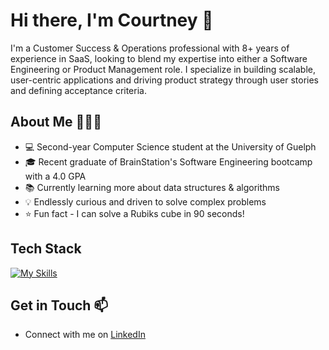 # Hi there, I'm Courtney 👋
I'm a Customer Success & Operations professional with 8+ years of experience in SaaS, looking to blend my expertise into either a Software Engineering or Product Management role. I specialize in building scalable, user-centric applications and driving product strategy through user stories and defining acceptance criteria. 

## About Me 👱🏻‍♀️
- 💻 Second-year Computer Science student at the University of Guelph
- 🎓 Recent graduate of BrainStation's Software Engineering bootcamp with a 4.0 GPA
- 📚 Currently learning more about data structures & algorithms
- 💡 Endlessly curious and driven to solve complex problems 
- ⭐️ Fun fact - I can solve a Rubiks cube in 90 seconds!


## Tech Stack 
[![My Skills](https://skillicons.dev/icons?i=html,css,sass,tailwind,js,ts,react,nextjs,nodejs,npm,express,mysql,postman,vite,vscode,git,github,py,anaconda,c,figma,heroku,vite,vscode)](https://skillicons.dev)


## Get in Touch 📫
- Connect with me on [LinkedIn](https://www.linkedin.com/in/courtneyscrimshaw/)